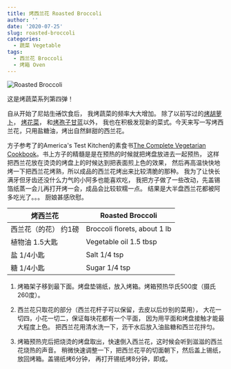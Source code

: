 ```yaml
---
title: 烤西兰花 Roasted Broccoli
author: ''
date: '2020-07-25'
slug: roasted-broccoli
categories:
  - 蔬菜 Vegetable
tags:
  - 西兰花 Broccoli
  - 烤箱 Oven
---
```

![Roasted Broccoli](/img/2020-07-17-roasted-broccoli.jpg)

这是烤蔬菜系列第四弹！

自从开始了尼姑~~生活~~饮食后， 我烤蔬菜的频率大大增加。
除了以前写过的[烤胡萝卜](http://liyingbo.com/cooking/2018/01/13/roasted-carrots/)，
[烤花菜](http://liyingbo.com/cooking/2018/05/20/roasted-cauliflower/)，
和[烤孢子甘蓝](http://liyingbo.com/cooking/2018/01/21/roasted-brussels-sprouts/)以外，
我也在积极发现新的菜式。今天来写一写烤西兰花，只用盐糖油，烤出自然鲜甜的西兰花。

方子参考了的America's Test Kitchen的素食书[The Complete Vegetarian Cookbook](https://www.amazon.com/Complete-Vegetarian-Cookbook-Foolproof-Recipes/dp/1936493969/)。书上方子的精髓是是在预热的时候就把烤盘放进去一起预热，
这样把西兰花放在烫烫的烤盘上的时候达到把表面煎上色的效果，
然后再高温快快地烤一下把西兰花烤熟，所以成品的西兰花烤出来比较清脆的那种。
我为了让快长满牙但牙齿还没什么力气的小阿多也能喜欢吃，
我把方子做了一些改动，先盖锡箔纸蒸一会儿再打开烤一会，成品会比较软糯一点。
结果是大半盘西兰花都被阿多吃光了。。。 厨娘甚感欣慰。

|烤西兰花                               |Roasted Broccoli            |
|---------------------------------------|-------------------------|
|西兰花（的花） 约1磅                   |Broccoli florets, about 1 lb      |
|植物油 1.5大匙                        |Vegetable oil 1.5 tbsp            |
|盐 1/4小匙                            |Salt 1/4 tsp             |
|糖 1/4小匙                            |Sugar 1/4 tsp             |

1. 烤箱架子移到最下面。烤盘垫锡纸，放入烤箱。烤箱预热华氏500度（摄氏260度）。

2. 西兰花只取花的部分（西兰花杆子可以保留，去皮以后炒别的菜用），
大花一切四，小花一切二，保证每块花都有一个平面，
因为用平面和烤盘接触才能最大程度上色。
把西兰花用清水洗一下，沥干水后放入油盐糖和西兰花拌匀。

3. 烤箱预热完后把烧烫的烤盘取出，快速倒入西兰花，这时候会听到滋滋的西兰花烧热的声音。
稍微快速调整一下，把西兰花平的切面朝下，然后盖上锡纸，放回烤箱。盖锡纸烤6分钟，
再打开锡纸烤8分钟，即成。 



